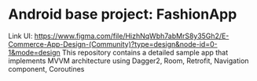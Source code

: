 # Android base project: FashionApp
Link UI: https://www.figma.com/file/HizhNqWbh7abMrS8y35Gh2/E-Commerce-App-Design-(Community)?type=design&node-id=0-1&mode=design
This repository contains a detailed sample app that implements MVVM architecture using Dagger2, Room, Retrofit, Navigation component, Coroutines
